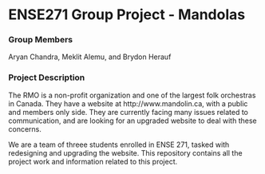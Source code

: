 # ENSE271 Group Project - Mandolas

<h3>Group Members</h3>
Aryan Chandra, Meklit Alemu, and Brydon Herauf <br>

<h3>Project Description</h3>
The RMO is a non-profit organization and one of the largest folk orchestras in Canada. They have a website at http://www.mandolin.ca, with a public and members only side. They are currently facing many issues related to communication, and are looking for an upgraded website to deal with these concerns.

We are a team of threee students enrolled in ENSE 271, tasked with redesigning and upgrading the website. This repository contains all the project work and information related to this project.
